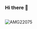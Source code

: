### Hi there 👋

<p align="left"><img src="https://komarev.com/ghpvc/?username=AMG22075-pw&label=Profile%20views&color=0e75b6&style=flat"
    alt="" /> 
  </p>

<p align='left'>
  <img align="left" src="https://github-readme-stats.vercel.app/api?username=AMG22075&show_icons=true&title_color=707780&icon_color=4F8F00&text_color=111827&bg_color=F6F8FA" alt="">
</p>

<p><img align="center" src="https://github-readme-streak-stats.herokuapp.com/?user=AMG22075&" alt="AMG22075" /></p>



<!--
**AMG22075/AMG22075** is a ✨ _special_ ✨ repository because its `README.md` (this file) appears on your GitHub profile.

Here are some ideas to get you started:

- 🔭 I’m currently working on ...
- 🌱 I’m currently learning ...
- 👯 I’m looking to collaborate on ...
- 🤔 I’m looking for help with ...
- 💬 Ask me about ...
- 📫 How to reach me: ...
- 😄 Pronouns: ...
- ⚡ Fun fact: ...
-->
